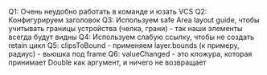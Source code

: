 
Q1: Очень неудобно работать в команде и юзать VСS
Q2: Конфигурируем заголовок
Q3: Используем safe Area layout guide, чтобы учитывать границы устройства (челка, грани) - так наши элементы всегда будут видны
Q4: Используем слабую ссылку, чтобы не создать retain цикл
Q5: clipsToBound - применяем layer.bounds (к примеру, радиус) - вьюшка под frame
Q6: valueChanged - это кложура, которая принимает Double как аргумент, и ничего не возвращает

